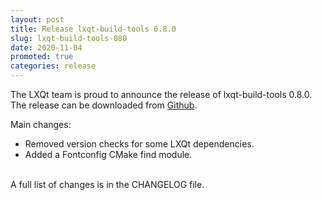 ```yaml
---
layout: post
title: Release lxqt-build-tools 0.8.0
slug: lxqt-build-tools-080
date: 2020-11-04
promoted: true
categories: release
---
```

The LXQt team is proud to announce the release of lxqt-build-tools 0.8.0.
The release can be downloaded from [Github](https://github.com/lxqt/lxqt-build-tools/releases).

Main changes:

  * Removed version checks for some LXQt dependencies.
  * Added a Fontconfig CMake find module.

<br/>
A full list of changes is in the CHANGELOG file.
<br/>
